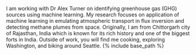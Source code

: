 I am working with Dr Alex Turner on identifying greenhouse gas (GHG) sources using machine learning. My research focuses on application of machine learning in emulating atmospheric transport in flux inversion and detecting methane plumes from space. Originally, I am from Chittorgarh city of Rajasthan, India which is known for its rich history and one of the biggest forts in India. Outside of work, you will find me cooking, exploring Washington, and biking around Seattle. {% include base_path %}
